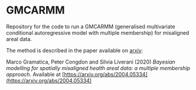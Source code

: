 # GMCARMM
Repository for the code to run a GMCARMM (generalised multivariate conditional autoregressive model with multiple membership) for misaligned areal data.

The method is described in the paper available on [arxiv](https://arxiv.org/abs/2004.05334): 

Marco Gramatica, Peter Congdon and Silvia Liverani (2020) *Bayesian modelling for spatially misaligned health areal data: a multiple membership approach*. Available at [https://arxiv.org/abs/2004.05334](https://arxiv.org/abs/2004.05334)

